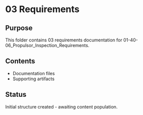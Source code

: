 # 03 Requirements

## Purpose
This folder contains 03 requirements documentation for 01-40-06_Propulsor_Inspection_Requirements.

## Contents
- Documentation files
- Supporting artifacts

## Status
Initial structure created - awaiting content population.
